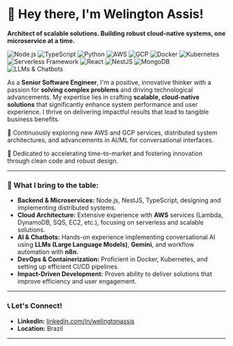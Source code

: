 # 👋 Hey there, I'm Welington Assis!
**Architect of scalable solutions. Building robust cloud-native systems, one microservice at a time.**

![Node.js](https://img.shields.io/badge/Language-Node.js-informational?style=flat&logo=nodedotjs&color=339933)
![TypeScript](https://img.shields.io/badge/Language-TypeScript-informational?style=flat&logo=typescript&color=3178C6)
![Python](https://img.shields.io/badge/Language-Python-informational?style=flat&logo=python&color=3776AB)
![AWS](https://img.shields.io/badge/Cloud-AWS-informational?style=flat&logo=amazon-aws&color=232F3E)
![GCP](https://img.shields.io/badge/Cloud-GCP-informational?style=flat&logo=googlecloud&color=4285F4)
![Docker](https://img.shields.io/badge/Container-Docker-informational?style=flat&logo=docker&color=2496ED)
![Kubernetes](https://img.shields.io/badge/Orchestration-Kubernetes-informational?style=flat&logo=kubernetes&color=326CE5)
![Serverless Framework](https://img.shields.io/badge/Framework-Serverless-informational?style=flat&logo=serverless&color=FD5757)
![React](https://img.shields.io/badge/Frontend-React-informational?style=flat&logo=react&color=61DAFB)
![NestJS](https://img.shields.io/badge/Framework-NestJS-informational?style=flat&logo=nestjs&color=E0234E)
![MongoDB](https://img.shields.io/badge/Database-MongoDB-informational?style=flat&logo=mongodb&color=47A248)
![LLMs & Chatbots](https://img.shields.io/badge/AI-LLMs%20%26%20Chatbots-informational?style=flat&logo=openai&color=412991)


As a **Senior Software Engineer**, I'm a positive, innovative thinker with a passion for **solving complex problems** and driving technological advancements. My expertise lies in crafting **scalable, cloud-native solutions** that significantly enhance system performance and user experience. I thrive on delivering impactful results that lead to tangible business benefits.

🌱 Continuously exploring new AWS and GCP services, distributed system architectures, and advancements in AI/ML for conversational interfaces.

🚀 Dedicated to accelerating time-to-market and fostering innovation through clean code and robust design.

---

### 💼 What I bring to the table:

* **Backend & Microservices:** Node.js, NestJS, TypeScript, designing and implementing distributed systems.
* **Cloud Architecture:** Extensive experience with **AWS** services (Lambda, DynamoDB, SQS, EC2, etc.), focusing on serverless and scalable solutions.
* **AI & Chatbots:** Hands-on experience implementing conversational AI using **LLMs (Large Language Models)**, **Gemini**, and workflow automation with **n8n**.
* **DevOps & Containerization:** Proficient in Docker, Kubernetes, and setting up efficient CI/CD pipelines.
* **Impact-Driven Development:** Proven ability to deliver solutions that improve efficiency and user engagement.

---

### 📞 Let's Connect!

* **LinkedIn:** [linkedin.com/in/welingtonassis](https://www.linkedin.com/in/welingtonassis)
* **Location:** Brazil

---
